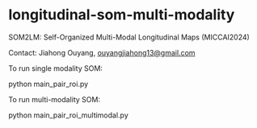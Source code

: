 # longitudinal-som-multi-modality
SOM2LM: Self-Organized Multi-Modal Longitudinal Maps (MICCAI2024)

Contact: Jiahong Ouyang, ouyangjiahong13@gmail.com

To run single modality SOM:

python main_pair_roi.py

To run multi-modality SOM:

python main_pair_roi_multimodal.py
